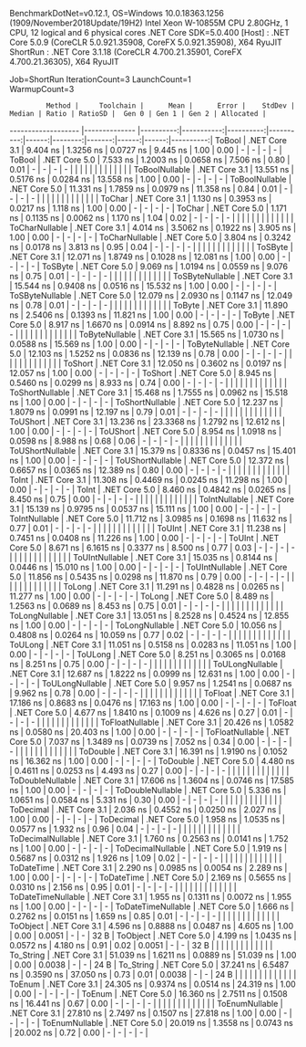 
BenchmarkDotNet=v0.12.1, OS=Windows 10.0.18363.1256 (1909/November2018Update/19H2)
Intel Xeon W-10855M CPU 2.80GHz, 1 CPU, 12 logical and 6 physical cores
.NET Core SDK=5.0.400
  [Host]   : .NET Core 5.0.9 (CoreCLR 5.0.921.35908, CoreFX 5.0.921.35908), X64 RyuJIT
  ShortRun : .NET Core 3.1.18 (CoreCLR 4.700.21.35901, CoreFX 4.700.21.36305), X64 RyuJIT

Job=ShortRun  IterationCount=3  LaunchCount=1  
WarmupCount=3  

             Method |     Toolchain |      Mean |      Error |    StdDev |    Median | Ratio | RatioSD |  Gen 0 | Gen 1 | Gen 2 | Allocated |
------------------- |-------------- |----------:|-----------:|----------:|----------:|------:|--------:|-------:|------:|------:|----------:|
             ToBool | .NET Core 3.1 |  9.404 ns |  1.3256 ns | 0.0727 ns |  9.445 ns |  1.00 |    0.00 |      - |     - |     - |         - |
             ToBool | .NET Core 5.0 |  7.533 ns |  1.2003 ns | 0.0658 ns |  7.506 ns |  0.80 |    0.01 |      - |     - |     - |         - |
                    |               |           |            |           |           |       |         |        |       |       |           |
     ToBoolNullable | .NET Core 3.1 | 13.551 ns |  0.5176 ns | 0.0284 ns | 13.558 ns |  1.00 |    0.00 |      - |     - |     - |         - |
     ToBoolNullable | .NET Core 5.0 | 11.331 ns |  1.7859 ns | 0.0979 ns | 11.358 ns |  0.84 |    0.01 |      - |     - |     - |         - |
                    |               |           |            |           |           |       |         |        |       |       |           |
             ToChar | .NET Core 3.1 |  1.130 ns |  0.3953 ns | 0.0217 ns |  1.118 ns |  1.00 |    0.00 |      - |     - |     - |         - |
             ToChar | .NET Core 5.0 |  1.171 ns |  0.1135 ns | 0.0062 ns |  1.170 ns |  1.04 |    0.02 |      - |     - |     - |         - |
                    |               |           |            |           |           |       |         |        |       |       |           |
     ToCharNullable | .NET Core 3.1 |  4.014 ns |  3.5062 ns | 0.1922 ns |  3.905 ns |  1.00 |    0.00 |      - |     - |     - |         - |
     ToCharNullable | .NET Core 5.0 |  3.804 ns |  0.3242 ns | 0.0178 ns |  3.813 ns |  0.95 |    0.04 |      - |     - |     - |         - |
                    |               |           |            |           |           |       |         |        |       |       |           |
            ToSByte | .NET Core 3.1 | 12.071 ns |  1.8749 ns | 0.1028 ns | 12.081 ns |  1.00 |    0.00 |      - |     - |     - |         - |
            ToSByte | .NET Core 5.0 |  9.069 ns |  1.0194 ns | 0.0559 ns |  9.076 ns |  0.75 |    0.01 |      - |     - |     - |         - |
                    |               |           |            |           |           |       |         |        |       |       |           |
    ToSByteNullable | .NET Core 3.1 | 15.544 ns |  0.9408 ns | 0.0516 ns | 15.532 ns |  1.00 |    0.00 |      - |     - |     - |         - |
    ToSByteNullable | .NET Core 5.0 | 12.079 ns |  2.0930 ns | 0.1147 ns | 12.049 ns |  0.78 |    0.01 |      - |     - |     - |         - |
                    |               |           |            |           |           |       |         |        |       |       |           |
             ToByte | .NET Core 3.1 | 11.890 ns |  2.5406 ns | 0.1393 ns | 11.821 ns |  1.00 |    0.00 |      - |     - |     - |         - |
             ToByte | .NET Core 5.0 |  8.917 ns |  1.6670 ns | 0.0914 ns |  8.892 ns |  0.75 |    0.00 |      - |     - |     - |         - |
                    |               |           |            |           |           |       |         |        |       |       |           |
     ToByteNullable | .NET Core 3.1 | 15.565 ns |  1.0730 ns | 0.0588 ns | 15.569 ns |  1.00 |    0.00 |      - |     - |     - |         - |
     ToByteNullable | .NET Core 5.0 | 12.103 ns |  1.5252 ns | 0.0836 ns | 12.139 ns |  0.78 |    0.00 |      - |     - |     - |         - |
                    |               |           |            |           |           |       |         |        |       |       |           |
            ToShort | .NET Core 3.1 | 12.050 ns |  0.3602 ns | 0.0197 ns | 12.057 ns |  1.00 |    0.00 |      - |     - |     - |         - |
            ToShort | .NET Core 5.0 |  8.945 ns |  0.5460 ns | 0.0299 ns |  8.933 ns |  0.74 |    0.00 |      - |     - |     - |         - |
                    |               |           |            |           |           |       |         |        |       |       |           |
    ToShortNullable | .NET Core 3.1 | 15.468 ns |  1.7555 ns | 0.0962 ns | 15.518 ns |  1.00 |    0.00 |      - |     - |     - |         - |
    ToShortNullable | .NET Core 5.0 | 12.237 ns |  1.8079 ns | 0.0991 ns | 12.197 ns |  0.79 |    0.01 |      - |     - |     - |         - |
                    |               |           |            |           |           |       |         |        |       |       |           |
           ToUShort | .NET Core 3.1 | 13.236 ns | 23.3368 ns | 1.2792 ns | 12.612 ns |  1.00 |    0.00 |      - |     - |     - |         - |
           ToUShort | .NET Core 5.0 |  8.954 ns |  1.0918 ns | 0.0598 ns |  8.988 ns |  0.68 |    0.06 |      - |     - |     - |         - |
                    |               |           |            |           |           |       |         |        |       |       |           |
   ToUShortNullable | .NET Core 3.1 | 15.379 ns |  0.8336 ns | 0.0457 ns | 15.401 ns |  1.00 |    0.00 |      - |     - |     - |         - |
   ToUShortNullable | .NET Core 5.0 | 12.372 ns |  0.6657 ns | 0.0365 ns | 12.389 ns |  0.80 |    0.00 |      - |     - |     - |         - |
                    |               |           |            |           |           |       |         |        |       |       |           |
              ToInt | .NET Core 3.1 | 11.308 ns |  0.4469 ns | 0.0245 ns | 11.298 ns |  1.00 |    0.00 |      - |     - |     - |         - |
              ToInt | .NET Core 5.0 |  8.460 ns |  0.4842 ns | 0.0265 ns |  8.450 ns |  0.75 |    0.00 |      - |     - |     - |         - |
                    |               |           |            |           |           |       |         |        |       |       |           |
      ToIntNullable | .NET Core 3.1 | 15.139 ns |  0.9795 ns | 0.0537 ns | 15.111 ns |  1.00 |    0.00 |      - |     - |     - |         - |
      ToIntNullable | .NET Core 5.0 | 11.712 ns |  3.0985 ns | 0.1698 ns | 11.632 ns |  0.77 |    0.01 |      - |     - |     - |         - |
                    |               |           |            |           |           |       |         |        |       |       |           |
             ToUInt | .NET Core 3.1 | 11.238 ns |  0.7451 ns | 0.0408 ns | 11.226 ns |  1.00 |    0.00 |      - |     - |     - |         - |
             ToUInt | .NET Core 5.0 |  8.671 ns |  6.1615 ns | 0.3377 ns |  8.500 ns |  0.77 |    0.03 |      - |     - |     - |         - |
                    |               |           |            |           |           |       |         |        |       |       |           |
     ToUIntNullable | .NET Core 3.1 | 15.035 ns |  0.8144 ns | 0.0446 ns | 15.010 ns |  1.00 |    0.00 |      - |     - |     - |         - |
     ToUIntNullable | .NET Core 5.0 | 11.856 ns |  0.5435 ns | 0.0298 ns | 11.870 ns |  0.79 |    0.00 |      - |     - |     - |         - |
                    |               |           |            |           |           |       |         |        |       |       |           |
             ToLong | .NET Core 3.1 | 11.291 ns |  0.4828 ns | 0.0265 ns | 11.277 ns |  1.00 |    0.00 |      - |     - |     - |         - |
             ToLong | .NET Core 5.0 |  8.489 ns |  1.2563 ns | 0.0689 ns |  8.453 ns |  0.75 |    0.01 |      - |     - |     - |         - |
                    |               |           |            |           |           |       |         |        |       |       |           |
     ToLongNullable | .NET Core 3.1 | 13.051 ns |  8.2528 ns | 0.4524 ns | 12.855 ns |  1.00 |    0.00 |      - |     - |     - |         - |
     ToLongNullable | .NET Core 5.0 | 10.056 ns |  0.4808 ns | 0.0264 ns | 10.059 ns |  0.77 |    0.02 |      - |     - |     - |         - |
                    |               |           |            |           |           |       |         |        |       |       |           |
            ToULong | .NET Core 3.1 | 11.051 ns |  0.5158 ns | 0.0283 ns | 11.051 ns |  1.00 |    0.00 |      - |     - |     - |         - |
            ToULong | .NET Core 5.0 |  8.251 ns |  0.3065 ns | 0.0168 ns |  8.251 ns |  0.75 |    0.00 |      - |     - |     - |         - |
                    |               |           |            |           |           |       |         |        |       |       |           |
    ToULongNullable | .NET Core 3.1 | 12.687 ns |  1.8222 ns | 0.0999 ns | 12.631 ns |  1.00 |    0.00 |      - |     - |     - |         - |
    ToULongNullable | .NET Core 5.0 |  9.957 ns |  1.2541 ns | 0.0687 ns |  9.962 ns |  0.78 |    0.00 |      - |     - |     - |         - |
                    |               |           |            |           |           |       |         |        |       |       |           |
            ToFloat | .NET Core 3.1 | 17.186 ns |  0.8683 ns | 0.0476 ns | 17.163 ns |  1.00 |    0.00 |      - |     - |     - |         - |
            ToFloat | .NET Core 5.0 |  4.677 ns |  1.8410 ns | 0.1009 ns |  4.626 ns |  0.27 |    0.01 |      - |     - |     - |         - |
                    |               |           |            |           |           |       |         |        |       |       |           |
    ToFloatNullable | .NET Core 3.1 | 20.426 ns |  1.0582 ns | 0.0580 ns | 20.403 ns |  1.00 |    0.00 |      - |     - |     - |         - |
    ToFloatNullable | .NET Core 5.0 |  7.037 ns |  1.3489 ns | 0.0739 ns |  7.052 ns |  0.34 |    0.00 |      - |     - |     - |         - |
                    |               |           |            |           |           |       |         |        |       |       |           |
           ToDouble | .NET Core 3.1 | 16.391 ns |  1.9190 ns | 0.1052 ns | 16.362 ns |  1.00 |    0.00 |      - |     - |     - |         - |
           ToDouble | .NET Core 5.0 |  4.480 ns |  0.4611 ns | 0.0253 ns |  4.493 ns |  0.27 |    0.00 |      - |     - |     - |         - |
                    |               |           |            |           |           |       |         |        |       |       |           |
   ToDoubleNullable | .NET Core 3.1 | 17.606 ns |  1.3604 ns | 0.0746 ns | 17.585 ns |  1.00 |    0.00 |      - |     - |     - |         - |
   ToDoubleNullable | .NET Core 5.0 |  5.336 ns |  1.0651 ns | 0.0584 ns |  5.331 ns |  0.30 |    0.00 |      - |     - |     - |         - |
                    |               |           |            |           |           |       |         |        |       |       |           |
          ToDecimal | .NET Core 3.1 |  2.036 ns |  0.4552 ns | 0.0250 ns |  2.027 ns |  1.00 |    0.00 |      - |     - |     - |         - |
          ToDecimal | .NET Core 5.0 |  1.958 ns |  1.0535 ns | 0.0577 ns |  1.932 ns |  0.96 |    0.04 |      - |     - |     - |         - |
                    |               |           |            |           |           |       |         |        |       |       |           |
  ToDecimalNullable | .NET Core 3.1 |  1.760 ns |  0.2563 ns | 0.0141 ns |  1.752 ns |  1.00 |    0.00 |      - |     - |     - |         - |
  ToDecimalNullable | .NET Core 5.0 |  1.919 ns |  0.5687 ns | 0.0312 ns |  1.926 ns |  1.09 |    0.02 |      - |     - |     - |         - |
                    |               |           |            |           |           |       |         |        |       |       |           |
         ToDateTime | .NET Core 3.1 |  2.290 ns |  0.0985 ns | 0.0054 ns |  2.289 ns |  1.00 |    0.00 |      - |     - |     - |         - |
         ToDateTime | .NET Core 5.0 |  2.169 ns |  0.5655 ns | 0.0310 ns |  2.156 ns |  0.95 |    0.01 |      - |     - |     - |         - |
                    |               |           |            |           |           |       |         |        |       |       |           |
 ToDateTimeNullable | .NET Core 3.1 |  1.955 ns |  0.1311 ns | 0.0072 ns |  1.955 ns |  1.00 |    0.00 |      - |     - |     - |         - |
 ToDateTimeNullable | .NET Core 5.0 |  1.666 ns |  0.2762 ns | 0.0151 ns |  1.659 ns |  0.85 |    0.01 |      - |     - |     - |         - |
                    |               |           |            |           |           |       |         |        |       |       |           |
           ToObject | .NET Core 3.1 |  4.596 ns |  0.8888 ns | 0.0487 ns |  4.605 ns |  1.00 |    0.00 | 0.0051 |     - |     - |      32 B |
           ToObject | .NET Core 5.0 |  4.199 ns |  1.0435 ns | 0.0572 ns |  4.180 ns |  0.91 |    0.02 | 0.0051 |     - |     - |      32 B |
                    |               |           |            |           |           |       |         |        |       |       |           |
          To_String | .NET Core 3.1 | 51.039 ns |  1.6211 ns | 0.0889 ns | 51.039 ns |  1.00 |    0.00 | 0.0038 |     - |     - |      24 B |
          To_String | .NET Core 5.0 | 37.241 ns |  6.5487 ns | 0.3590 ns | 37.050 ns |  0.73 |    0.01 | 0.0038 |     - |     - |      24 B |
                    |               |           |            |           |           |       |         |        |       |       |           |
             ToEnum | .NET Core 3.1 | 24.305 ns |  0.9374 ns | 0.0514 ns | 24.319 ns |  1.00 |    0.00 |      - |     - |     - |         - |
             ToEnum | .NET Core 5.0 | 16.360 ns |  2.7511 ns | 0.1508 ns | 16.441 ns |  0.67 |    0.00 |      - |     - |     - |         - |
                    |               |           |            |           |           |       |         |        |       |       |           |
     ToEnumNullable | .NET Core 3.1 | 27.810 ns |  2.7497 ns | 0.1507 ns | 27.818 ns |  1.00 |    0.00 |      - |     - |     - |         - |
     ToEnumNullable | .NET Core 5.0 | 20.019 ns |  1.3558 ns | 0.0743 ns | 20.002 ns |  0.72 |    0.00 |      - |     - |     - |         - |
